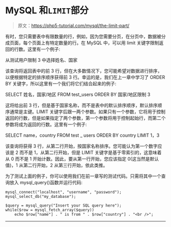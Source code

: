 # MySQL 和`LIMIT`部分

> 原文：<https://php5-tutorial.com/mysql/the-limit-part/>

有时，您只需要表中有限数量的行，例如，因为您需要分页，在分页中，数据被分成页面，每个页面上有特定数量的行。在 MySQL 中，可以用 limit 关键字限制返回的行数。这里有一个例子:

从测试用户限制 3 中选择姓名、国家

该查询将返回表中的前 3 行，但在大多数情况下，您可能希望对数据进行排序，以便根据特定的排序顺序获得前 3 行。幸运的是，我们在上一章中学习了 ORDER BY 关键字，所以这里有一个我们将它们结合起来的例子:

SELECT 姓名，国家/地区 FROM test_users ORDER BY 国家/地区限制 3

这将给出前 3 行，但是基于国家名称，而不是表中的默认排序顺序，默认排序顺序通常是主键。LIMIT 关键字后跟一两个参数。如果只有一个参数，它将用于控制返回的行数，但是如果指定了两个参数，第一个参数将用于控制起始行，而第二个参数将成为返回的行数。这里有一个例子:

SELECT name，country FROM test _ users ORDER BY country LIMIT 1，3

<input type="hidden" name="IL_IN_ARTICLE">

该查询将获得 3 行，从第二行开始，按国家名称排序。您可能认为第一个数字应该是 2 而不是 1，从第二行开始，但是 LIMIT 关键字是基于零索引的，这意味着从 0 而不是 1 开始计数。因此，要从第一行开始，您应该指定 0(这当然是默认值)，1 从第二行开始，2 从第三行开始，依此类推。

为了测试上面的例子，你可以使用我们在前一章写的测试代码。只需将其中一个查询放入 mysql_query()函数并运行代码:

```
mysql_connect("localhost", "username", "password");
mysql_select_db("my_database");

$query = mysql_query("Insert your SQL query here");
while($row = mysql_fetch_array($query))
    echo $row["name"] . " is from " . $row["country"] . "<br />";
```

* * *